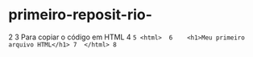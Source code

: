 # primeiro-reposit-rio-
2 
3  Para copiar o código em HTML
4 ```
5 <html> 
6    <h1>Meu primeiro arquivo HTML</h1>
7  </html>
8 ```

